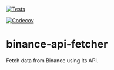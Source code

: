 [![Tests](https://github.com/Zezas/binance-api-fetcher/workflows/Tests/badge.svg)](https://github.com/Zezas/binance/api/fetcher/actions?workflow=Tests)

[![Codecov](https://codecov.io/gh/Zezas/binance-api-fetcher/branch/dev/graph/badge.svg)](https://codecov.io/gh/Zezas/binance-api-fetcher)


# binance-api-fetcher
Fetch data from Binance using its API.
